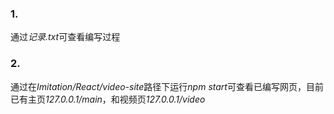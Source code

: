 ### 1.  
通过*记录.txt*可查看编写过程

### 2.  
通过在*Imitation/React/video-site*路径下运行*npm start*可查看已编写网页，目前已有主页*127.0.0.1/main*，和视频页*127.0.0.1/video*
